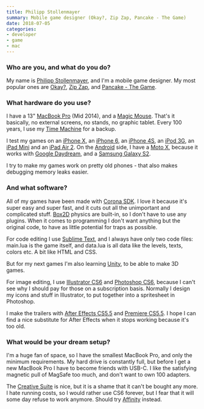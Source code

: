 ```yaml
---
title: Philipp Stollenmayer
summary: Mobile game designer (Okay?, Zip Zap, Pancake - The Game)
date: 2018-07-05
categories:
- developer
- game
- mac
---
```


### Who are you, and what do you do?

My name is [Philipp Stollenmayer](http://www.kamibox.de/ "Philipp's website."), and I'm a mobile game designer. My most popular ones are [Okay?][okay-ios], [Zip Zap][zip-zap], and [Pancake - The Game][pancake-the-game-ios].

### What hardware do you use?

I have a 13" [MacBook Pro][macbook-pro] (Mid 2014), and a [Magic Mouse][magic-mouse]. That's it basically, no external screens, no stands, no graphic tablet. Every 100 years, I use my [Time Machine][time-machine] for a backup.

I test my games on an [iPhone X][iphone-x], an [iPhone 6][iphone-6], an [iPhone 4S][iphone-4s], an [iPod 3G][ipod-touch], an [iPad Mini][ipad-mini] and an [iPad Air 2][ipad-air-2]. On the [Android][] side, I have a [Moto X][moto-x], because it works with [Google Daydream][daydream], and a [Samsung Galaxy S2][galaxy-s2].

I try to make my games work on pretty old phones - that also makes debugging memory leaks easier.

### And what software?

All of my games have been made with [Corona SDK][corona]. I love it because it's super easy and super fast, and it cuts out all the unimportant and complicated stuff. [Box2D][] physics are built-in, so I don't have to use any plugins. When it comes to programming I don't want anything but the original code, to have as little potential for traps as possible.

For code editing I use [Sublime Text][sublime-text], and I always have only two code files: main.lua is the game itself, and data.lua is all data like the levels, texts, colors etc. A bit like HTML and CSS.

But for my next games I'm also learning [Unity][], to be able to make 3D games.

For image editing, I use [Illustrator CS6][illustrator] and [Photoshop CS6][photoshop], because I can't see why I should pay for those on a subscription basis. Normally I design my icons and stuff in Illustrator, to put together into a spritesheet in Photoshop.

I make the trailers with [After Effects CS5.5][after-effects] and [Premiere CS5.5][premiere]. I hope I can find a nice substitute for After Effects when it stops working because it's too old.

### What would be your dream setup?

I'm a huge fan of space, so I have the smallest MacBook Pro, and only the minimum requirements. My hard drive is constantly full, but before I get a new MacBook Pro I have to become friends with USB-C. I like the satisfying magnetic pull of MagSafe too much, and don't want to own 100 adapters.

The [Creative Suite][creative-suite] is nice, but it is a shame that it can't be bought any more. I hate running costs, so I would rather use CS6 forever, but I fear that it will some day refuse to work anymore. Should try [Affinity][affinity-designer] instead.

[affinity-designer]: https://en.wikipedia.org/wiki/Affinity_Designer "A vector graphics editor."
[after-effects]: https://www.adobe.com/products/aftereffects.html "Motion graphics and video editing software."
[android]: https://developers.google.com/android/?csw=1 "A mobile phone platform."
[box2d]: http://box2d.org/ "A physics engine for games."
[corona]: http://web.archive.org/web/20170608164619/https://coronalabs.com/corona-sdk/ "A cross-platform mobile app SDK."
[creative-suite]: https://www.adobe.com/creativecloud.html "A collection of design tools."
[daydream]: https://en.wikipedia.org/wiki/Google_Daydream "A virtual reality platform."
[galaxy-s2]: https://en.wikipedia.org/wiki/Samsung_Galaxy_S_2 "A 4.3 inch Android smartphone."
[illustrator]: https://www.adobe.com/products/illustrator.html "A vector graphics editor."
[ipad-air-2]: http://web.archive.org/web/20170320213915/http://www.apple.com/ipad-air-2/ "A tablet device."
[ipad-mini]: https://www.apple.com/ipad-mini/ "A 7.9 inch tablet device."
[iphone-4s]: https://en.wikipedia.org/wiki/IPhone_4S "A smartphone."
[iphone-6]: https://en.wikipedia.org/wiki/IPhone_6 "A smartphone."
[iphone-x]: https://en.wikipedia.org/wiki/IPhone_X "A 5.8 inch smartphone."
[ipod-touch]: https://www.apple.com/ipod-touch/ "It's like an iPhone, without the phone bit."
[macbook-pro]: https://www.apple.com/macbook-pro/ "A laptop."
[magic-mouse]: https://en.wikipedia.org/wiki/Magic_Mouse "A multi-touch mouse."
[moto-x]: http://web.archive.org/web/20210619180214/https://www.motorola.com/us/FLEXR1-1/Moto-X/FLEXR1.html "An Android-based smartphone."
[okay-ios]: http://www.kamibox.de/okay "A game where you have to clear the board with one move."
[pancake-the-game-ios]: http://www.kamibox.de/pancake "A pancake-flipping game."
[photoshop]: https://www.adobe.com/products/photoshop.html "A bitmap image editor."
[premiere]: https://www.adobe.com/products/premiere.html "A video editing suite."
[sublime-text]: http://www.sublimetext.com/ "A coder's text editor."
[time-machine]: https://en.wikipedia.org/wiki/Time_Machine_(Mac_OS) "Backup software for the masses, included with Mac OS X 10.5."
[unity]: https://unity3d.com/unity/ "A cross-platform game development tool."
[zip-zap]: https://www.kamibox.de/zipzap "A puzzle game where you move little mechanical creatures to the end of the level."

